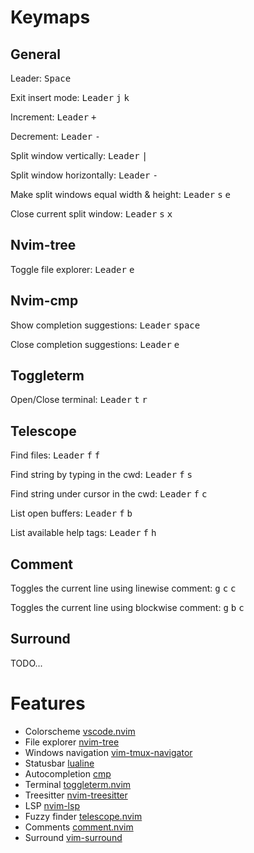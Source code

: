 # Keymaps

## General

Leader: <kbd>Space</kbd>

Exit insert mode: <kbd>Leader</kbd> <kbd>j</kbd> <kbd>k</kbd>

Increment: <kbd>Leader</kbd> <kbd>+</kbd>

Decrement: <kbd>Leader</kbd> <kbd>-</kbd>

Split window vertically: <kbd>Leader</kbd> <kbd>|</kbd>

Split window horizontally: <kbd>Leader</kbd> <kbd>-</kbd>

Make split windows equal width & height: <kbd>Leader</kbd> <kbd>s</kbd> <kbd>e</kbd>

Close current split window: <kbd>Leader</kbd> <kbd>s</kbd> <kbd>x</kbd>

## Nvim-tree

Toggle file explorer: <kbd>Leader</kbd> <kbd>e</kbd>

## Nvim-cmp

Show completion suggestions: <kbd>Leader</kbd> <kbd>space</kbd>

Close completion suggestions: <kbd>Leader</kbd> <kbd>e</kbd>

## Toggleterm

Open/Close terminal: <kbd>Leader</kbd> <kbd>t</kbd> <kbd>r</kbd>

## Telescope

Find files: <kbd>Leader</kbd> <kbd>f</kbd> <kbd>f</kbd>

Find string by typing in the cwd: <kbd>Leader</kbd> <kbd>f</kbd> <kbd>s</kbd>

Find string under cursor in the cwd: <kbd>Leader</kbd> <kbd>f</kbd> <kbd>c</kbd>

List open buffers: <kbd>Leader</kbd> <kbd>f</kbd> <kbd>b</kbd>

List available help tags: <kbd>Leader</kbd> <kbd>f</kbd> <kbd>h</kbd>

## Comment

Toggles the current line using linewise comment: <kbd>g</kbd> <kbd>c</kbd> <kbd>c</kbd>

Toggles the current line using blockwise comment: <kbd>g</kbd> <kbd>b</kbd> <kbd>c</kbd>

## Surround

TODO...

# Features

- Colorscheme [vscode.nvim](https://github.com/Mofiqul/vscode.nvim)
- File explorer [nvim-tree](https://github.com/nvim-tree/nvim-tree.lua)
- Windows navigation [vim-tmux-navigator](https://github.com/christoomey/vim-tmux-navigator)
- Statusbar [lualine](https://github.com/nvim-lualine/lualine.nvim)
- Autocompletion [cmp](https://github.com/hrsh7th/nvim-cmp)
- Terminal [toggleterm.nvim](https://github.com/akinsho/toggleterm.nvim)
- Treesitter [nvim-treesitter](https://github.com/nvim-treesitter/nvim-treesitter)
- LSP [nvim-lsp](https://github.com/neovim/nvim-lspconfig)
- Fuzzy finder [telescope.nvim](https://github.com/nvim-telescope/telescope.nvim)
- Comments [comment.nvim](https://github.com/numToStr/Comment.nvim)
- Surround [vim-surround](https://github.com/tpope/vim-surround)
